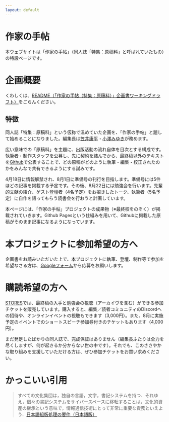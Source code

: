 ```yaml
---
layout: default
---
```


# 作家の手帖
本ウェブサイトは「作家の手帖」（同人誌「特集：原稿料」と呼ばれていたもの）の特設ページです。

# 企画概要
くわしくは、[README（「作家の手帖（特集：原稿料）」企画書ワーキングドラフト）](https://github.com/Writer-Life-Committee/authors-note/blob/main/README.md)をごらんください。

## 特徴
同人誌「特集：原稿料」という仮称で温めていた企画を、「作家の手帖」と題して始めることになりました。編集長は[笠井康平](https://twitter.com/kasaikouhei)・[小澤みゆき](https://twitter.com/miyayuki777)が務めます。

広い意味での「原稿料」を主題に、出版活動の流れ自体を目次とする構成です。執筆者・制作スタッフを公募し、先に契約を結んでから、最終稿以外のテキストを[Github](https://github.com/Writer-Life-Committee/authors-note)で公表することで、どの原稿がどのように執筆・編集・校正されたのかをみんなで共有できるようにする試みです。

4月18日に情報解禁され、8月1日に準備号の刊行を目指します。準備号には5件ほどの記事を掲載する予定です。その後、8月22日には勉強会を行います。先輩的文献の紹介、ゲスト登壇者（4名予定）をお招きしたトーク、執筆者（5名予定）に自作を語ってもらう読書会を行おうと計画しています。

本ページには、「作家の手帖」プロジェクトの成果物（※最終校をのぞく）が掲載されていきます。Github Pagesという仕組みを用いて、Githubに掲載した原稿がそのまま記事になるようになっています。

# 本プロジェクトに参加希望の方へ
企画書をお読みいただいた上で、本プロジェクトに執筆、登壇、制作等で参加を希望なさる方は、[Googleフォーム](https://docs.google.com/forms/d/e/1FAIpQLSddK7-cYI9zzO6wMjTwGqHf9dcVSErruk5bslFF4HAC5QGtbA/viewform)から応募をお願いします。

# 購読希望の方へ
[STORES](https://authors-note.stores.jp/)では、最終稿の入手と勉強会の視聴（アーカイヴを含む）ができる参加チケットを販売しています。購入すると、編集／読者コミュニティのDiscordへの招待や、オンラインイベントの視聴もできます（3,000円）。また、8月に実施予定のイベントでのショートスピーチ参加券付きのチケットもあります（4,000円）。

まだ発足したばかりの同人誌で、完成保証はありません（編集長ふたりは全力を尽くしますが、何が起きるか分からない世の中です）。それでも、このささやかな取り組みを支援していただける方は、ぜひ参加チケットをお買い求めください。


# かっこいい引用

> すべての文化集団は，独自の言語，文字，書記システムを持つ．それゆえ，個々の書記システムをサイバースペースに移転することは，文化的資産の継承という意味で，情報通信技術にとって非常に重要な責務といえよう．[日本語組版処理の要件（日本語版）](https://www.w3.org/TR/jlreq/)

